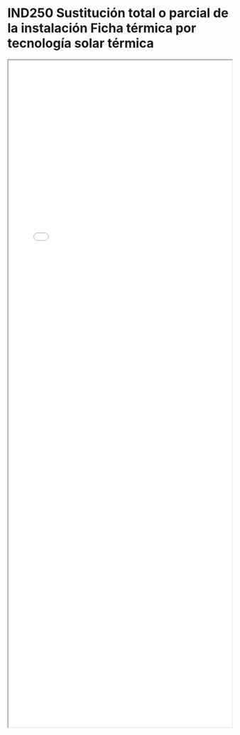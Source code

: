 
# IND250  Sustitución total o parcial de la instalación Ficha térmica por tecnología solar térmica

<iframe src="../IND250  Sustitución total o parcial de la instalación Ficha térmica por tecnología solar térmica.pdf" width="100%" height="1500px"></iframe>

